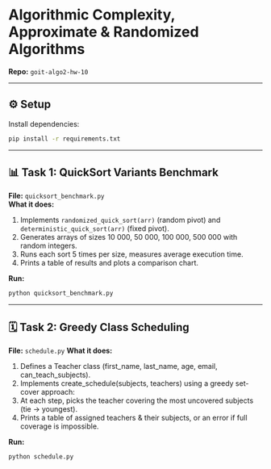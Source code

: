# Algorithmic Complexity, Approximate & Randomized Algorithms
**Repo:** `goit-algo2-hw-10`

---

## ⚙️ Setup

Install dependencies:

```bash
pip install -r requirements.txt
```

---

## 📊 Task 1: QuickSort Variants Benchmark

**File:** `quicksort_benchmark.py`  
**What it does:**  
1. Implements `randomized_quick_sort(arr)` (random pivot) and `deterministic_quick_sort(arr)` (fixed pivot).  
2. Generates arrays of sizes 10 000, 50 000, 100 000, 500 000 with random integers.  
3. Runs each sort 5 times per size, measures average execution time.  
4. Prints a table of results and plots a comparison chart.

**Run:**
```bash
python quicksort_benchmark.py
```
---

## 🗓️ Task 2: Greedy Class Scheduling

**File:** `schedule.py`
**What it does:**
1. Defines a Teacher class (first_name, last_name, age, email, can_teach_subjects).
2. Implements create_schedule(subjects, teachers) using a greedy set-cover approach:
3. At each step, picks the teacher covering the most uncovered subjects (tie → youngest).
4. Prints a table of assigned teachers & their subjects, or an error if full coverage is impossible.

**Run:**

```bash
python schedule.py
```
